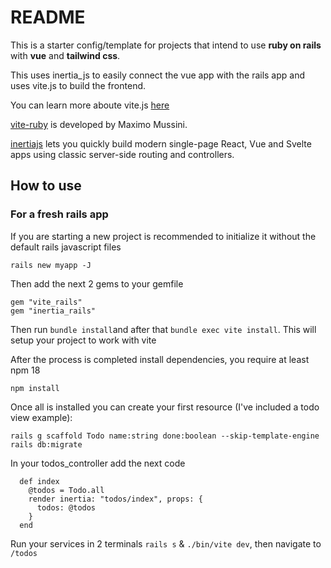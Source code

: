 # README

This is a starter config/template for projects that intend to use **ruby on rails** with **vue** and **tailwind css**.

This uses inertia_js to easily connect the vue app with the rails app and uses vite.js to build the frontend.

You can learn more aboute vite.js [here](https://vitejs.dev/)

[vite-ruby](https://vite-ruby.netlify.app/) is developed by Maximo Mussini.

[inertiajs](https://inertiajs.com/) lets you quickly build modern single-page React, Vue and Svelte apps using classic server-side routing and controllers.

## How to use
### For a fresh rails app
If you are starting a new project is recommended to initialize it without the default rails javascript files

```
rails new myapp -J
```

Then add the next 2 gems to your gemfile

```
gem "vite_rails"
gem "inertia_rails"
````
Then run `bundle install`and after that `bundle exec vite install`. This will setup your project to work with vite

After the process is completed install dependencies, you require at least npm 18

```
npm install
```

Once all is installed you can create your first resource (I've included a todo view example):

```
rails g scaffold Todo name:string done:boolean --skip-template-engine
rails db:migrate
```

In your todos_controller add the next code

```
  def index
    @todos = Todo.all
    render inertia: "todos/index", props: {
      todos: @todos
    }
  end
```

Run your services in 2 terminals `rails s` & `./bin/vite dev`, then navigate to `/todos`
